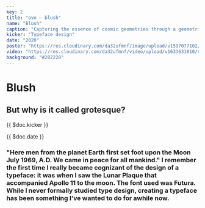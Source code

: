 ```yaml
---
key: 2
title: "ovo – blush"
name: "Blush"
caption: "Capturing the essence of cosmic geometries through a geometric typeface ✨."
kicker: "Typeface design"
date: "2020"
poster: "https://res.cloudinary.com/da32ufmnf/image/upload/v1597077102/blush/blush-01_2x_ndkg4j.png"
video: "https://res.cloudinary.com/da32ufmnf/video/upload/v1633631810/ovo-3.6/index/blush_azudkg.mp4"
background: "#282228"
---
```


# Blush

## But why is it called grotesque?

{{ $doc.kicker }}

{{ $doc.date }}

### "Here men from the planet Earth first set foot upon the Moon July 1969, A.D. We came in peace for all mankind." I remember the first time I really became cognizant of the design of a typeface: it was when I saw the Lunar Plaque that accompanied Apollo 11 to the moon. The font used was Futura. While I never formally studied type design, creating a typeface has been something I've wanted to do for awhile now.
